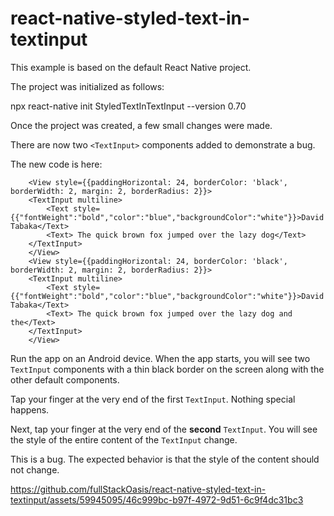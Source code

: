 # react-native-styled-text-in-textinput

This example is based on the default React Native project.

The project was initialized as follows:

npx react-native init StyledTextInTextInput --version 0.70

Once the project was created, a few small changes were made.

There are now two `<TextInput>` components added to demonstrate a bug.

The new code is here:

```
    <View style={{paddingHorizontal: 24, borderColor: 'black', borderWidth: 2, margin: 2, borderRadius: 2}}>
    <TextInput multiline>
        <Text style={{"fontWeight":"bold","color":"blue","backgroundColor":"white"}}>David Tabaka</Text>
        <Text> The quick brown fox jumped over the lazy dog</Text>
    </TextInput>
    </View>
    <View style={{paddingHorizontal: 24, borderColor: 'black', borderWidth: 2, margin: 2, borderRadius: 2}}>
    <TextInput multiline>
        <Text style={{"fontWeight":"bold","color":"blue","backgroundColor":"white"}}>David Tabaka</Text>
        <Text> The quick brown fox jumped over the lazy dog and the</Text>
    </TextInput>
    </View>
```

Run the app on an Android device. When the app starts, you will see two `TextInput` components with a thin black border on the screen along with the other default components.

Tap your finger at the very end of the first `TextInput`. Nothing special happens.

Next, tap your finger at the very end of the **second** `TextInput`. You will see the style of the entire content of the `TextInput` change.

This is a bug. The expected behavior is that the style of the content should not change.



https://github.com/fullStackOasis/react-native-styled-text-in-textinput/assets/59945095/46c999bc-b97f-4972-9d51-6c9f4dc31bc3

